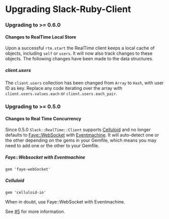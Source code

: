 Upgrading Slack-Ruby-Client
===========================

### Upgrading to >= 0.6.0

#### Changes to RealTime Local Store

Upon a successful `rtm.start` the RealTime client keeps a local cache of objects, including `self` or `users`. It will now also track changes to these objects. The following changes have been made to the data structures.

##### client.users

The `client.users` collection has been changed from `Array` to `Hash`, with user ID as key. Replace any code iterating over the array with `client.users.values.each` or `client.users.each_pair`.

### Upgrading to >= 0.5.0

#### Changes to Real Time Concurrency

Since 0.5.0 `Slack::RealTime::Client` supports [Celluloid](https://github.com/celluloid/celluloid) and no longer defaults to [Faye::WebSocket](https://github.com/faye/faye-websocket-ruby) with [Eventmachine](https://github.com/eventmachine/eventmachine). It will auto-detect one or the other depending on the gems in your Gemfile, which means you may need to add one or the other to your Gemfile.

##### Faye::Websocket with Eventmachine

```
gem 'faye-webSocket'
```

##### Celluloid

```
gem 'celluloid-io'
```

When in doubt, use Faye::WebSocket with Eventmachine.

See [#5](https://github.com/dblock/slack-ruby-client/issues/5) for more information.


